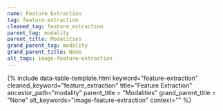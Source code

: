 ```yaml
---
name: Feature Extraction
tag: feature-extraction
cleaned_tag: feature_extraction
parent_tag: modality
parent_title: Modalities
grand_parent_tag: modality
grand_parent_title: None
alt_tags: image-feature-extraction
---
```


{% include data-table-template.html 
  keyword="feature-extraction" 
  cleaned_keyword="feature_extraction" 
  title="Feature Extraction"
  ancestor_path="modality" 
  parent_title = "Modalities"
  grand_parent_title = "None"
  alt_keywords="image-feature-extraction"
  context=""
%}

